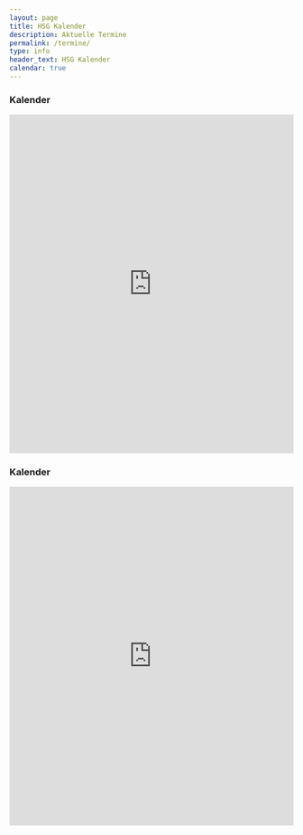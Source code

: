 ```yaml
---
layout: page
title: HSG Kalender
description: Aktuelle Termine
permalink: /termine/
type: info
header_text: HSG Kalender
calendar: true
---
```

<div class="responsive-iframe-container small-container">
	<h3>Kalender</h3>
  <iframe src="https://calendar.google.com/calendar/embed?title=HSG%20Termine&amp;mode=AGENDA&amp;height=600&amp;wkst=2&amp;hl=de&amp;bgcolor=%23ffffff&amp;src=hsg1429kalender%40gmail.com&amp;color=%230D7813&amp;ctz=Europe%2FBerlin" style="border-width:0" width="100%" height="600" frameborder="0" scrolling="no"></iframe>
</div>
<div class="responsive-iframe-container big-container">
	<h3>Kalender</h3>
  <iframe src="https://calendar.google.com/calendar/embed?title=HSG%20Termine&amp;height=600&amp;wkst=2&amp;hl=de&amp;bgcolor=%23ffffff&amp;src=hsg1429kalender%40gmail.com&amp;color=%230D7813&amp;ctz=Europe%2FBerlin" style="border-width:0" width="100%" height="600" frameborder="0" scrolling="no"></iframe>
</div>
